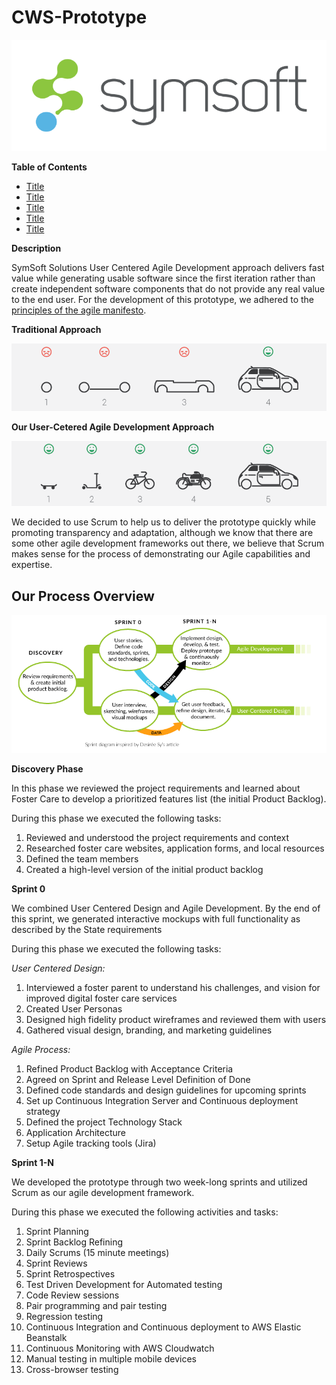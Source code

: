
# CWS-Prototype

![SymSoft Solutions](/docs/discovery_phase/images/Symsoft-Logo-850.png)

**Table of Contents**

  * [Title](#Title)  
  * [Title](#Title)  
  * [Title](#Title)  
  * [Title](#Title)  
  * [Title](#Title)  
  
**Description**

SymSoft Solutions User Centered Agile Development approach delivers fast value while generating usable software since the first iteration rather than create independent software components that do not provide any real value to the end user. For the development of this prototype, we adhered to the [principles of the agile manifesto](http://www.agilemanifesto.org/principles.html).

**Traditional Approach**

![Traditional Approach](/docs/sprint_0/process/images/traditionalapproach.png)

**Our User-Cetered Agile Development Approach**

![Agile Approach](/docs/sprint_0/process/images/agileapproach.png)

We decided to use Scrum to help us to deliver the prototype quickly while promoting transparency and adaptation, although we know that there are some other agile development frameworks out there, we believe that Scrum makes sense for the process of demonstrating our Agile capabilities and expertise.

## Our Process Overview

![SymSoft Process](/docs/sprint_0/process/images/ourprocess.png)

**Discovery Phase**

In this phase we reviewed the project requirements and learned about Foster Care to develop a prioritized features list (the initial Product Backlog).

During this phase we executed the following tasks:

1. Reviewed and understood the project requirements and context
2. Researched foster care websites, application forms, and local resources
3. Defined the team members 
4. Created  a high-level version of the initial product backlog

**Sprint 0**

We combined User Centered Design and Agile Development. By the end of this sprint, we generated interactive mockups with full functionality as described by the State requirements

During this phase we executed the following tasks:

*User Centered Design:*

1. Interviewed a foster parent to understand his challenges, and vision for improved digital foster care services
2. Created User Personas 
3. Designed high fidelity product wireframes and reviewed them with users
4. Gathered visual design, branding, and marketing guidelines

*Agile Process:*

1. Refined Product Backlog with Acceptance Criteria
2. Agreed on Sprint and Release Level Definition of Done
3. Defined code standards and design guidelines for upcoming sprints
4. Set up Continuous Integration Server and Continuous deployment strategy 
5. Defined the project Technology Stack 
6. Application Architecture
7. Setup Agile tracking tools (Jira)	

**Sprint 1-N**

We developed the prototype through two week-long sprints and utilized Scrum as our agile development framework. 

During this phase we executed the following activities and tasks:

1. Sprint Planning
2. Sprint Backlog Refining
3. Daily Scrums (15 minute meetings)
4. Sprint Reviews
5. Sprint Retrospectives
6. Test Driven Development for Automated testing
7. Code Review sessions
8. Pair programming and pair testing
9. Regression testing
10. Continuous Integration and Continuous deployment to AWS Elastic Beanstalk
11. Continuous Monitoring with AWS Cloudwatch
12. Manual testing in multiple mobile devices
13. Cross-browser testing
